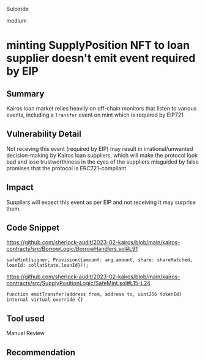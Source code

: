 Sulpiride

medium

# minting SupplyPosition NFT to loan supplier doesn't emit event required by EIP

## Summary
Kairos loan market relies heavily on off-chain monitors that listen to various events, including a `Transfer` event on mint which is required by EIP721

## Vulnerability Detail
Not receving this event  (required by EIP) may result in irrational/unwanted decision-making by Kairos loan suppliers, which will make the protocol look bad and lose trustworthiness in the eyes of the suppliers misguided by false promises that the protocol is ERC721-compliant

## Impact
Suppliers will expect this event as per EIP and not receiving it may surprise them.

## Code Snippet
https://github.com/sherlock-audit/2023-02-kairos/blob/main/kairos-contracts/src/BorrowLogic/BorrowHandlers.sol#L91

```solidity
safeMint(signer, Provision({amount: arg.amount, share: shareMatched, loanId: collatState.loanId}));
```

https://github.com/sherlock-audit/2023-02-kairos/blob/main/kairos-contracts/src/SupplyPositionLogic/SafeMint.sol#L15-L24
```solidity
function emitTransfer(address from, address to, uint256 tokenId) internal virtual override {}
```


## Tool used

Manual Review

## Recommendation
